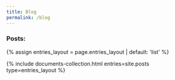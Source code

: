```yaml
---
title: Blog
permalink: /blog
---
```

### Posts:
{% assign entries_layout = page.entries_layout | default: 'list' %}
<div class="entries-{{ entries_layout }}">
  {% include documents-collection.html entries=site.posts type=entries_layout %}
</div>
